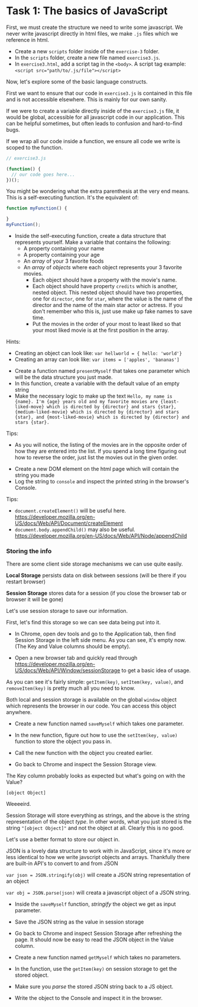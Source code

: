 # Task 1: The basics of JavaScript

First, we must create the structure we need to write some javascript. We never write javascript directly in html files, we make `.js` files which we reference in html.

* Create a new `scripts` folder inside of the `exercise-3` folder.
* In the `scripts` folder, create a new file named `exercise3.js`.
* In `exercise3.html`, add a script tag in the `<body>`. A script tag example: `<script src="path/to/.js/file"></script>`

Now, let's explore some of the basic language constructs.

First we want to ensure that our code in `exercise3.js` is contained in this file and is not accessible elsewhere. This is mainly for our own sanity.

If we were to create a variable directly inside of the `exercise3.js` file, it would be global, accessible for all javascript code in our application. This can be helpful sometimes, but often leads to confusion and hard-to-find bugs.

If we wrap all our code inside a function, we ensure all code we write is scoped to the function.

~~~~javascript
// exercise3.js

(function() {
  // our code goes here...
})();
~~~~

You might be wondering what the extra parenthesis at the very end means. This is a self-executing function. It's the equivalent of:

~~~~javascript
function myFunction() {

}
myFunction();
~~~~

* Inside the self-executing function, create a data structure that represents yourself. Make a variable that contains the following:
  - A property containing your name
  - A property containing your age
  - An _array_ of your 3 favorite foods
  - An _array_ of _objects_ where each object represents your 3 favorite movies.
    - Each object should have a property with the movie's name.
    - Each object should have property `credits` which is another, nested object. This nested object should have two properties, one for `director`, one for `star`, where the value is the name of the director and the name of the main star actor or actress. If you don't remember who this is, just use make up fake names to save time.
    - Put the movies in the order of your most to least liked so that your most liked movie is at the first position in the array.

Hints:
- Creating an object can look like: `var hellworld = { hello: 'world'}`
- Creating an array can look like: `var items = ['apples', 'bananas']`

* Create a function named `presentMyself` that takes one parameter which will be the data structure you just made.
* In this function, create a variable with the default value of an empty string
* Make the necessary logic to make up the text `Hello, my name is {name}. I'm {age} years old and my favorite movies are {least-liked-move} which is directed by {director} and stars {star}, {medium-liked-movie} which is directed by {director} and stars {star}, and {most-liked-movie} which is directed by {director} and stars {star}.`

Tips:
- As you will notice, the listing of the movies are in the opposite order of how they are entered into the list. If you spend a long time figuring out how to reverse the order, just list the movies out in the given order.

* Create a new DOM element on the html page which will contain the string you made
* Log the string to `console` and inspect the printed string in the browser's Console.

Tips:
- `document.createElement()` will be useful here. https://developer.mozilla.org/en-US/docs/Web/API/Document/createElement
- `document.body.appendChild()` may also be useful. https://developer.mozilla.org/en-US/docs/Web/API/Node/appendChild

### Storing the info

There are some client side storage mechanisms we can use quite easily.

**Local Storage** persists data on disk between sessions (will be there if you restart browser)

**Session Storage** stores data for a session (if you close the browser tab or browser it will be gone)

Let's use session storage to save our information.

First, let's find this storage so we can see data being put into it.

* In Chrome, open dev tools and go to the Application tab, then find Session Storage in the left side menu. As you can see, it's empty now. (The Key and Value columns should be empty).

* Open a new browser tab and quickly read through https://developer.mozilla.org/en-US/docs/Web/API/Window/sessionStorage to get a basic idea of usage.

As you can see it's fairly simple: `getItem(key)`, `setItem(key, value)`, and `removeItem(key)` is pretty much all you need to know.

Both local and session storage is available on the global `window` object which represents the browser in our code. You can access this object anywhere.

* Create a new function named `saveMyself` which takes one parameter.

* In the new function, figure out how to use the `setItem(key, value)` function to store the object you pass in.

* Call the new function with the object you created earlier.

* Go back to Chrome and inspect the Session Storage view.

The Key column probably looks as expected but what's going on with the Value?

`[object Object]`

Weeeeird.

Session Storage will store everything as strings, and the above is the string representation of the object _type_. In other words, what you just stored is the string `"[object Object]"` and not the object at all. Clearly this is no good.

Let's use a better format to store our object in.

JSON is a lovely data structure to work with in JavaScript, since it's more or less identical to how we write javscript objects and arrays. Thankfully there are built-in API's to convert to and from JSON

`var json = JSON.stringify(obj)` will create a JSON string representation of an object

`var obj = JSON.parse(json)` will creata a javascript object of a JSON string.

* Inside the `saveMyself` function, _stringify_ the object we get as input parameter.

* Save the JSON string as the value in session storage

* Go back to Chrome and inspect Session Storage after refreshing the page. It should now be easy to read the JSON object in the Value column.

* Create a new function named `getMyself` which takes no parameters.

* In the function, use the `getItem(key)` on session storage to get the stored object.

* Make sure you _parse_ the stored JSON string back to a JS object.

* Write the object to the Console and inspect it in the browser.
